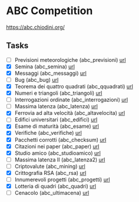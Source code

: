 # ABC Competition

<https://abc.chiodini.org/>

## Tasks

- [ ] Previsioni meteorologiche (abc_previsioni) [url](https://training.olinfo.it/#/task/abc_previsioni/statement)
- [x] Semina (abc_semina) [url](https://training.olinfo.it/#/task/abc_semina/statement)
- [x] Messaggi (abc_messaggi) [url](https://training.olinfo.it/#/task/abc_messaggi/statement)
- [ ] Bug (abc_bug) [url](https://training.olinfo.it/#/task/abc_bug/statement)
- [x] Teorema dei quattro quadrati (abc_qquadrati) [url](https://training.olinfo.it/#/task/abc_qquadrati/statement)
- [x] Numeri e triangoli (abc_triangoli) [url](https://training.olinfo.it/#/task/abc_triangoli/statement)
- [ ] Interrogazioni ordinate (abc_interrogazioni) [url](https://training.olinfo.it/#/task/abc_interrogazioni/statement)
- [ ] Massima latenza (abc_latenza) [url](https://training.olinfo.it/#/task/abc_latenza/statement)
- [x] Ferrovia ad alta velocità (abc_altavelocita) [url](https://training.olinfo.it/#/task/abc_altavelocita/statement)
- [ ] Edifici universitari (abc_edifici) [url](https://training.olinfo.it/#/task/abc_edifici/statement)
- [x] Esame di maturità (abc_esame) [url](https://training.olinfo.it/#/task/abc_esame/statement)
- [x] Verifiche (abc_verifiche) [url](https://training.olinfo.it/#/task/abc_verifiche/statement)
- [x] Pacchetti corrotti (abc_checksum) [url](https://training.olinfo.it/#/task/abc_checksum/statement)
- [x] Citazioni nei paper (abc_paper) [url](https://training.olinfo.it/#/task/abc_paper/statement)
- [x] Studio amico (abc_studioamico) [url](https://training.olinfo.it/#/task/abc_studioamico/statement)
- [ ] Massima latenza II (abc_latenza2) [url](https://training.olinfo.it/#/task/abc_latenza2/statement)
- [ ] Criptovalute (abc_mining) [url](https://training.olinfo.it/#/task/abc_mining/statement)
- [x] Crittografia RSA (abc_rsa) [url](https://training.olinfo.it/#/task/abc_rsa/statement)
- [ ] Innumerevoli progetti (abc_progetti) [url](https://training.olinfo.it/#/task/abc_progetti/statement)
- [x] Lotteria di quadri (abc_quadri) [url](https://training.olinfo.it/#/task/abc_quadri/statement)
- [ ] Cenacolo (abc_ultimacena) [url](https://training.olinfo.it/#/task/abc_ultimacena/statement)
